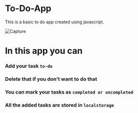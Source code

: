 # To-Do-App
 This is a basic to do app created using javascript.

 ![Capture](https://user-images.githubusercontent.com/66819239/146324625-730a3fae-e062-409a-aec8-89c868039a69.PNG)

 # In this app you can

 ### Add your task  `to-do`

 ### Delete that if you don't want to do that

 ### You can mark your tasks as `completed or uncompleted` 

 ### All the added tasks are stored in `localstorage` 


